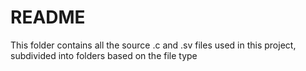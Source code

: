 # README
This folder contains all the source .c and .sv files used in this project, subdivided into folders based on the file type

